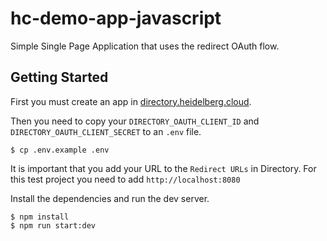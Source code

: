 # hc-demo-app-javascript

Simple Single Page Application that uses the redirect OAuth flow.

## Getting Started

First you must create an app in [directory.heidelberg.cloud](https://directory.heidelberg.cloud/).

Then you need to copy your `DIRECTORY_OAUTH_CLIENT_ID` and `DIRECTORY_OAUTH_CLIENT_SECRET` to an `.env` file.

```
$ cp .env.example .env
```

It is important that you add your URL to the `Redirect URLs` in Directory.
For this test project you need to add `http://localhost:8080`

Install the dependencies and run the dev server.

```
$ npm install
$ npm run start:dev
```

